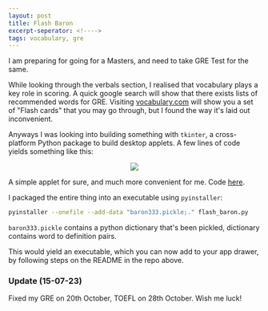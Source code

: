 ```yaml
---
layout: post
title: Flash Baron
excerpt-seperator: <!---->
tags: vocabulary, gre
---
```


I am preparing for going for a Masters, and need to take GRE Test for the same.

<!---->

While looking through the verbals section, I realised that vocabulary plays a key role in scoring. A quick google search will show that there exists lists of recommended words for GRE. Visiting [vocabulary.com](https://www.vocabulary.com/lists/182204) will show you a set of "Flash cards" that you may go through, but I found the way it's laid out inconvenient.

Anyways I was looking into building something with `tkinter`, a cross-platform Python package to build desktop applets. A few lines of code yields something like this:

<p style="text-align:center">
  <img src="{{site.baseurl}}/images/flash-baron/app_screenshot.png" />
</p>

A simple applet for sure, and much more convenient for me. Code [here](https://github.com/ba-13/Mystery_Box/tree/main/flash_baron).

I packaged the entire thing into an executable using `pyinstaller`:

```bash
pyinstaller --onefile --add-data "baron333.pickle;." flash_baron.py
```

`baron333.pickle` contains a python dictionary that's been pickled, dictionary contains word to definition pairs.

This would yield an executable, which you can now add to your app drawer, by following steps on the README in the repo above.

### Update (15-07-23)

Fixed my GRE on 20th October, TOEFL on 28th October. Wish me luck!
